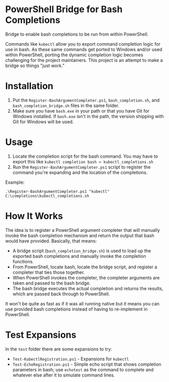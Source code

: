 # PowerShell Bridge for Bash Completions

Bridge to enable bash completions to be run from within PowerShell.

Commands like `kubectl` allow you to export command completion logic for use in bash. As these same commands get ported to Windows and/or used within PowerShell, porting the dynamic completion logic becomes challenging for the project maintainers. This project is an attempt to make a bridge so things "just work."

# Installation

1. Put the `Register-BashArgumentCompleter.ps1`, `bash_completion.sh`, and `bash_completion_bridge.sh` files in the same folder.
2. Make sure you have `bash.exe` in your path or that you have Git for Windows installed. If `bash.exe` isn't in the path, the version shipping with Git for Windows will be used.

# Usage

1. Locate the completion script for the bash command. You may have to export this like `kubectl completion bash > kubectl_completions.sh`
2. Run the `Register-BashArgumentCompleter.ps1` script to register the command you're expanding and the location of the completions.

Example:

`.\Register-BashArgumentCompleter.ps1 "kubectl" C:\completions\kubectl_completions.sh`

# How It Works

The idea is to register a PowerShell argument completer that will manually invoke the bash completion mechanism and return the output that bash would have provided. Basically, that means:

- A bridge script (`bash_completion_bridge.sh`) is used to load up the exported bash completions and manually invoke the completion functions.
- From PowerShell, locate bash, locate the bridge script, and register a completer that ties those together.
- When PowerShell invokes the completer, the completer arguments are taken and passed to the bash bridge.
- The bash bridge executes the actual completion and returns the results, which are passed back through to PowerShell.

It won't be quite as fast as if it was all running native but it means you can use provided bash completions instead of having to re-implement in PowerShell.

# Test Expansions

In the `test` folder there are some expansions to try:

- `Test-KubectlRegistration.ps1` - Expansions for `kubectl`
- `Test-EchoRegistration.ps1` - Simple echo script that shows completion parameters in bash; use `echotest` as the command to complete and whatever else after it to simulate command lines.
